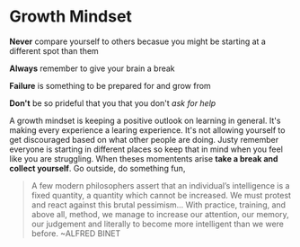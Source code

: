 # Growth Mindset
**Never** compare yourself to others becasue you might be starting at a different spot than them

**Always** remember to give your brain a break

**Failure** is something to be prepared for and grow from

**Don't** be so prideful that you that you don't *ask for help*

A growth mindset is keeping a positive outlook on learning in general.
It's making every experience a learing experience. It's not allowing yourself to get discouraged based on what other people are doing.
Justy remember everyone is starting in different places so keep that in mind when you feel like you are struggling. 
When theses momentents arise **take a break and collect yourself**. Go outside, do something fun,
>A few modern philosophers assert that an individual’s intelligence is a fixed
quantity, a quantity which cannot be increased. We must protest and react
against this brutal pessimism... With practice, training, and above all,
method, we manage to increase our attention, our memory, our judgement
and literally to become more intelligent than we were before. ~ALFRED BINET
